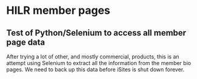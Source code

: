 # HILR member pages

## Test of Python/Selenium to access all member page data

After trying a lot of other, and mostly commercial, products, this is an attempt using Selenium to extract all the information from the member bio pages.  We need to back up this data before iSites is shut down forever.


